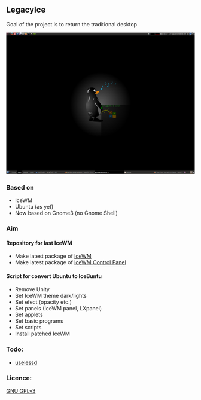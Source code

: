 ## LegacyIce
Goal of the project is to return the traditional desktop

![IceWM desktop](auxiliary_files/scrot_dark_1.png)

### Based on
* IceWM
* Ubuntu (as yet)
* Now based on Gnome3 (no Gnome Shell)

### Aim

#### Repository for last IceWM
* Make latest package of [IceWM](https://github.com/bbidulock/icewm)
* Make latest package of [IceWM Control Panel](http://sourceforge.net/projects/icesoundmanager/)

#### Script for convert Ubuntu to IceBuntu
* Remove Unity
* Set IceWM theme dark/lights
* Set efect (opacity etc.)
* Set panels (IceWM panel, LXpanel)
* Set applets
* Set basic programs
* Set scripts
* Install patched IceWM

### Todo:
* [uselessd](http://uselessd.darknedgy.net/)

### Licence:
[GNU GPLv3](http://www.gnu.org/licenses/gpl-3.0.html)

